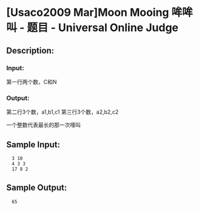 # [Usaco2009 Mar]Moon Mooing 哞哞叫 - 题目 - Universal Online Judge

## Description: 



### Input: 

第一行两个数，C和N 

### Output: 

第二行3个数，a1,b1,c1 第三行3个数，a2,b2,c2 

一个整数代表最长的那一次嚎叫 


## Sample Input: 
```
  3 10
  4 3 3
  17 8 2

```

## Sample Output: 
```
  65

```

